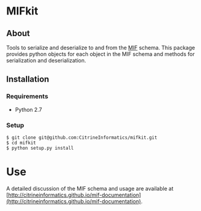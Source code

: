 # MIFkit

## About

Tools to serialize and deserialize to and from the [MIF](http://citrineinformatics.github.io/mif-documentation) schema. This package provides python objects for each object in the MIF schema and methods for serialization and deserialization.

## Installation

### Requirements

* Python 2.7

### Setup

```shell
$ git clone git@github.com:CitrineInformatics/mifkit.git
$ cd mifkit
$ python setup.py install
```

# Use

A detailed discussion of the MIF schema and usage are available at [http://citrineinformatics.github.io/mif-documentation](http://citrineinformatics.github.io/mif-documentation).
